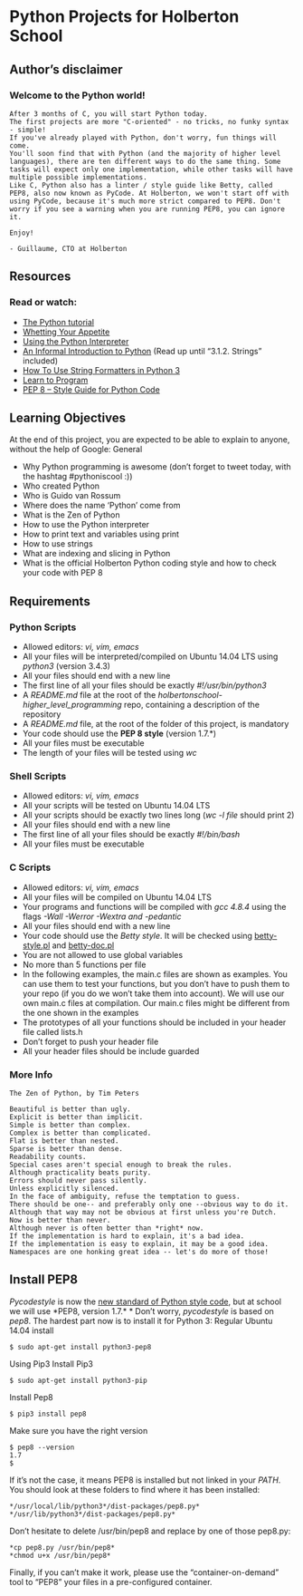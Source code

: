 # **Python Projects for Holberton School**

## Author’s disclaimer

### Welcome to the Python world!

```
After 3 months of C, you will start Python today.
The first projects are more "C-oriented" - no tricks, no funky syntax - simple!
If you've already played with Python, don't worry, fun things will come.
You'll soon find that with Python (and the majority of higher level languages), there are ten different ways to do the same thing. Some tasks will expect only one implementation, while other tasks will have multiple possible implementations.
Like C, Python also has a linter / style guide like Betty, called PEP8, also now known as PyCode. At Holberton, we won't start off with using PyCode, because it's much more strict compared to PEP8. Don't worry if you see a warning when you are running PEP8, you can ignore it.

Enjoy!

- Guillaume, CTO at Holberton
```


## Resources

### Read or watch:

*    [The Python tutorial](https://docs.python.org/3.4/tutorial/index.html)
*    [Whetting Your Appetite](https://docs.python.org/3.4/tutorial/appetite.html)
*    [Using the Python Interpreter](https://docs.python.org/3.4/tutorial/interpreter.html)
*    [An Informal Introduction to Python](https://docs.python.org/3.4/tutorial/introduction.html) (Read up until “3.1.2. Strings” included)
*    [How To Use String Formatters in Python 3](https://www.digitalocean.com/community/tutorials/how-to-use-string-formatters-in-python-3)
*    [Learn to Program](https://www.youtube.com/playlist?list=PLGLfVvz_LVvTn3cK5e6LjhgGiSeVlIRwt)
*    [PEP 8 – Style Guide for Python Code](https://www.python.org/dev/peps/pep-0008/)

## Learning Objectives

At the end of this project, you are expected to be able to explain to anyone, without the help of Google:
General

*    Why Python programming is awesome (don’t forget to tweet today, with the hashtag #pythoniscool :))
*    Who created Python
*    Who is Guido van Rossum
*    Where does the name ‘Python’ come from
*    What is the Zen of Python
*    How to use the Python interpreter
*    How to print text and variables using print
*    How to use strings
*    What are indexing and slicing in Python
*    What is the official Holberton Python coding style and how to check your code with PEP 8

## Requirements
### Python Scripts

*    Allowed editors: *vi, vim, emacs*
*    All your files will be interpreted/compiled on Ubuntu 14.04 LTS using *python3* (version 3.4.3)
*    All your files should end with a new line
*    The first line of all your files should be exactly *#!/usr/bin/python3*
*    A *README.md* file at the root of the *holbertonschool-higher_level_programming* repo, containing a description of the repository
*    A *README.md* file, at the root of the folder of this project, is mandatory
*    Your code should use the **PEP 8 style** (version 1.7.\*)
*    All your files must be executable
*    The length of your files will be tested using *wc*

### Shell Scripts

*    Allowed editors: *vi, vim, emacs*
*    All your scripts will be tested on Ubuntu 14.04 LTS
*    All your scripts should be exactly two lines long (*wc -l file* should print 2)
*    All your files should end with a new line
*    The first line of all your files should be exactly *#!/bin/bash*
*    All your files must be executable

### C Scripts

*    Allowed editors: *vi, vim, emacs*
*    All your files will be compiled on Ubuntu 14.04 LTS
*    Your programs and functions will be compiled with *gcc 4.8.4* using the flags *-Wall -Werror -Wextra and -pedantic*
*    All your files should end with a new line
*    Your code should use the *Betty style*. It will be checked using [betty-style.pl](https://github.com/holbertonschool/Betty/blob/master/betty-style.pl) and [betty-doc.pl](https://github.com/holbertonschool/Betty/blob/master/betty-doc.pl)
*    You are not allowed to use global variables
*    No more than 5 functions per file
*    In the following examples, the main.c files are shown as examples. You can use them to test your functions, but you don’t have to push them to your repo (if you do we won’t take them into account). We will use our own main.c files at compilation. Our main.c files might be different from the one shown in the examples
*    The prototypes of all your functions should be included in your header file called lists.h
*    Don’t forget to push your header file
*    All your header files should be include guarded

### More Info

```
The Zen of Python, by Tim Peters

Beautiful is better than ugly.
Explicit is better than implicit.
Simple is better than complex.
Complex is better than complicated.
Flat is better than nested.
Sparse is better than dense.
Readability counts.
Special cases aren't special enough to break the rules.
Although practicality beats purity.
Errors should never pass silently.
Unless explicitly silenced.
In the face of ambiguity, refuse the temptation to guess.
There should be one-- and preferably only one --obvious way to do it.
Although that way may not be obvious at first unless you're Dutch.
Now is better than never.
Although never is often better than *right* now.
If the implementation is hard to explain, it's a bad idea.
If the implementation is easy to explain, it may be a good idea.
Namespaces are one honking great idea -- let's do more of those!

```
## Install PEP8

*Pycodestyle* is now the [new standard of Python style code](https://github.com/PyCQA/pycodestyle/issues/466), but at school we will use *PEP8, version 1.7.\* * Don’t worry, *pycodestyle* is based on *pep8*. The hardest part now is to install it for Python 3:
Regular Ubuntu 14.04 install
```
$ sudo apt-get install python3-pep8
```
Using Pip3
Install Pip3
```
$ sudo apt-get install python3-pip
```
Install Pep8
```
$ pip3 install pep8
```
Make sure you have the right version
```
$ pep8 --version
1.7
$
```
If it’s not the case, it means PEP8 is installed but not linked in your *PATH*. You should look at these folders to find where it has been installed:

    */usr/local/lib/python3*/dist-packages/pep8.py*
    */usr/lib/python3*/dist-packages/pep8.py*

Don’t hesitate to delete /usr/bin/pep8 and replace by one of those pep8.py:

    *cp pep8.py /usr/bin/pep8*
    *chmod u+x /usr/bin/pep8*

Finally, if you can’t make it work, please use the “container-on-demand” tool to “PEP8” your files in a pre-configured container.

